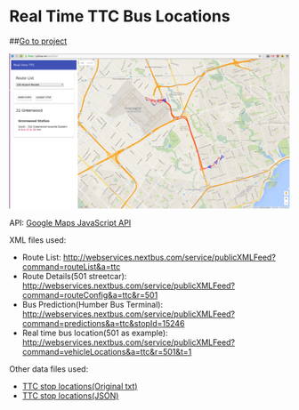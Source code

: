 # Real Time TTC Bus Locations

##[Go to project](https://yizhao.me/work/ttc/)


<img src="https://raw.githubusercontent.com/zhaoyiyi/xml-project/master/screenshots/ttc2.png">

API: [Google Maps JavaScript API](https://developers.google.com/maps/documentation/javascript/)

XML files used:
- Route List:
http://webservices.nextbus.com/service/publicXMLFeed?command=routeList&a=ttc
- Route Details(501 streetcar):
http://webservices.nextbus.com/service/publicXMLFeed?command=routeConfig&a=ttc&r=501
- Bus Prediction(Humber Bus Terminal):
http://webservices.nextbus.com/service/publicXMLFeed?command=predictions&a=ttc&stopId=15246
- Real time bus location(501 as example):
http://webservices.nextbus.com/service/publicXMLFeed?command=vehicleLocations&a=ttc&r=501&t=1

Other data files used:
- [TTC stop locations(Original txt)](src/stops/stops.txt)
- [TTC stop locations(JSON)](src/stops/stops.json)
